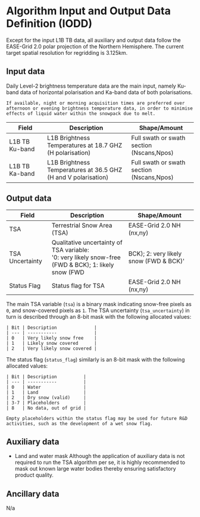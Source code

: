 # Algorithm Input and Output Data Definition (IODD)

Except for the input L1B TB data, all auxiliary and output data follow the EASE-Grid 2.0 polar projection of the Northern Hemisphere.
The current target spatial resolution for regridding is 3.125km.

## Input data

Daily Level-2 brightness temperature data are the main input, namely Ku-band data of horizontal polarisation and Ka-band data of both polarisations.

```{important}
If available, night or morning acquisition times are preferred over afternoon or evening brightness temperature data, in order to minimise effects of liquid water within the snowpack due to melt.
```

| Field | Description | Shape/Amount |
| ----- | ----------- | ------------ |
| L1B TB Ku-band &nbsp; | L1B Brightness Temperatures at 18.7 GHZ <br> (H polarisation) | Full swath or swath section <br> (Nscans,Npos) |
| L1B TB Ka-band &nbsp; | L1B Brightness Temperatures at 36.5 GHZ <br> (H and V polarisation) | Full swath or swath section <br> (Nscans,Npos) |

## Output data

| Field | Description | Shape/Amount |
| ----- | ----------- | ------------ |
| TSA | Terrestrial Snow Area (TSA) | EASE-Grid 2.0 NH <br> (nx,ny) |
| TSA Uncertainty | Qualitative uncertainty of TSA variable: <br> '0: very likely snow-free (FWD & BCK); 1: likely snow (FWD | BCK); 2: very likely snow (FWD & BCK)' | EASE-Grid 2.0 NH <br> (nx,ny) |
| Status Flag &nbsp; | Status flag for TSA | EASE-Grid 2.0 NH <br> (nx,ny) |

The main TSA variable (`tsa`) is a binary mask indicating snow-free pixels as `0`, and snow-covered pixels as `1`.
The TSA uncertainty (`tsa_uncertainty`) in turn is described through an 8-bit mask with the following allocated values:

```{table}
| Bit | Description              |
| --- | -----------              |
| 0   | Very likely snow free    |
| 1   | Likely snow covered      |
| 2   | Very likely snow covered |
```

The status flag (`status_flag`) similarly is an 8-bit mask with the following allocated values:

```{table}
| Bit | Description          |
| --- | -----------          |
| 0   | Water                |
| 1   | Land                 |
| 2   | Dry snow (valid)     |
| 3-7 | Placeholders         |
| 8   | No data, out of grid |
```

```{note}
Empty placeholders within the status flag may be used for future R&D activities, such as the development of a wet snow flag.
```

## Auxiliary data

* Land and water mask
Although the application of auxiliary data is not required to run the TSA algorithm per se, it is highly recommended to mask out known large water bodies thereby ensuring satisfactory product quality.

## Ancillary data

N/a
